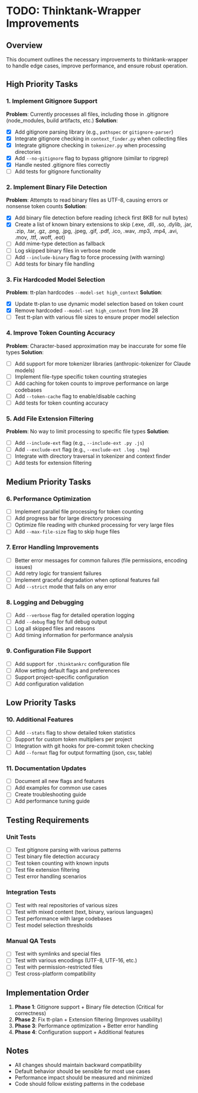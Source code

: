 # TODO: Thinktank-Wrapper Improvements

## Overview
This document outlines the necessary improvements to thinktank-wrapper to handle edge cases, improve performance, and ensure robust operation.

## High Priority Tasks

### 1. Implement Gitignore Support
**Problem**: Currently processes all files, including those in .gitignore (node_modules, build artifacts, etc.)
**Solution**:
- [x] Add gitignore parsing library (e.g., `pathspec` or `gitignore-parser`)
- [x] Integrate gitignore checking in `context_finder.py` when collecting files
- [x] Integrate gitignore checking in `tokenizer.py` when processing directories
- [x] Add `--no-gitignore` flag to bypass gitignore (similar to ripgrep)
- [x] Handle nested .gitignore files correctly
- [ ] Add tests for gitignore functionality

### 2. Implement Binary File Detection
**Problem**: Attempts to read binary files as UTF-8, causing errors or nonsense token counts
**Solution**:
- [x] Add binary file detection before reading (check first 8KB for null bytes)
- [x] Create a list of known binary extensions to skip (.exe, .dll, .so, .dylib, .jar, .zip, .tar, .gz, .png, .jpg, .jpeg, .gif, .pdf, .ico, .wav, .mp3, .mp4, .avi, .mov, .ttf, .woff, .eot)
- [ ] Add mime-type detection as fallback
- [ ] Log skipped binary files in verbose mode
- [ ] Add `--include-binary` flag to force processing (with warning)
- [ ] Add tests for binary file handling

### 3. Fix Hardcoded Model Selection
**Problem**: tt-plan hardcodes `--model-set high_context`
**Solution**:
- [x] Update tt-plan to use dynamic model selection based on token count
- [x] Remove hardcoded `--model-set high_context` from line 28
- [ ] Test tt-plan with various file sizes to ensure proper model selection

### 4. Improve Token Counting Accuracy
**Problem**: Character-based approximation may be inaccurate for some file types
**Solution**:
- [ ] Add support for more tokenizer libraries (anthropic-tokenizer for Claude models)
- [ ] Implement file-type specific token counting strategies
- [ ] Add caching for token counts to improve performance on large codebases
- [ ] Add `--token-cache` flag to enable/disable caching
- [ ] Add tests for token counting accuracy

### 5. Add File Extension Filtering
**Problem**: No way to limit processing to specific file types
**Solution**:
- [ ] Add `--include-ext` flag (e.g., `--include-ext .py .js`)
- [ ] Add `--exclude-ext` flag (e.g., `--exclude-ext .log .tmp`)
- [ ] Integrate with directory traversal in tokenizer and context finder
- [ ] Add tests for extension filtering

## Medium Priority Tasks

### 6. Performance Optimization
- [ ] Implement parallel file processing for token counting
- [ ] Add progress bar for large directory processing
- [ ] Optimize file reading with chunked processing for very large files
- [ ] Add `--max-file-size` flag to skip huge files

### 7. Error Handling Improvements
- [ ] Better error messages for common failures (file permissions, encoding issues)
- [ ] Add retry logic for transient failures
- [ ] Implement graceful degradation when optional features fail
- [ ] Add `--strict` mode that fails on any error

### 8. Logging and Debugging
- [ ] Add `--verbose` flag for detailed operation logging
- [ ] Add `--debug` flag for full debug output
- [ ] Log all skipped files and reasons
- [ ] Add timing information for performance analysis

### 9. Configuration File Support
- [ ] Add support for `.thinktankrc` configuration file
- [ ] Allow setting default flags and preferences
- [ ] Support project-specific configuration
- [ ] Add configuration validation

## Low Priority Tasks

### 10. Additional Features
- [ ] Add `--stats` flag to show detailed token statistics
- [ ] Support for custom token multipliers per project
- [ ] Integration with git hooks for pre-commit token checking
- [ ] Add `--format` flag for output formatting (json, csv, table)

### 11. Documentation Updates
- [ ] Document all new flags and features
- [ ] Add examples for common use cases
- [ ] Create troubleshooting guide
- [ ] Add performance tuning guide

## Testing Requirements

### Unit Tests
- [ ] Test gitignore parsing with various patterns
- [ ] Test binary file detection accuracy
- [ ] Test token counting with known inputs
- [ ] Test file extension filtering
- [ ] Test error handling scenarios

### Integration Tests
- [ ] Test with real repositories of various sizes
- [ ] Test with mixed content (text, binary, various languages)
- [ ] Test performance with large codebases
- [ ] Test model selection thresholds

### Manual QA Tests
- [ ] Test with symlinks and special files
- [ ] Test with various encodings (UTF-8, UTF-16, etc.)
- [ ] Test with permission-restricted files
- [ ] Test cross-platform compatibility

## Implementation Order

1. **Phase 1**: Gitignore support + Binary file detection (Critical for correctness)
2. **Phase 2**: Fix tt-plan + Extension filtering (Improves usability)
3. **Phase 3**: Performance optimization + Better error handling
4. **Phase 4**: Configuration support + Additional features

## Notes

- All changes should maintain backward compatibility
- Default behavior should be sensible for most use cases
- Performance impact should be measured and minimized
- Code should follow existing patterns in the codebase